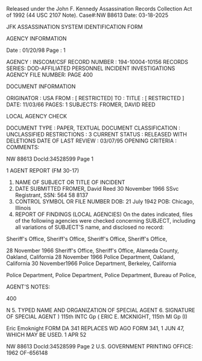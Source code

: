Released under the John F. Kennedy
Assassination Records Collection Act of
1992 (44 USC 2107 Note). Case#:NW
B8613 Date: 03-18-2025

JFK ASSASSINATION SYSTEM
IDENTIFICATION FORM

AGENCY INFORMATION

Date : 01/20/98
Page : 1

AGENCY : INSCOM/CSF
RECORD NUMBER : 194-10004-10156
RECORDS SERIES: DOD-AFFILIATED PERSONNEL INCIDENT INVESTIGATIONS
AGENCY FILE NUMBER: PAGE 400

DOCUMENT INFORMATION

ORIGINATOR : USA
FROM : [ RESTRICTED]
TO :
TITLE : [ RESTRICTED ]
DATE: 11/03/66
PAGES: 1
SUBJECTS: FROMER, DAVID REED

LOCAL AGENCY CHECK

DOCUMENT TYPE : PAPER, TEXTUAL DOCUMENT
CLASSIFICATION : UNCLASSIFIED
RESTRICTIONS : 3
CURRENT STATUS : RELEASED WITH DELETIONS
DATE OF LAST REVIEW : 03/07/95
OPENING CRITERIA :
COMMENTS:

NW 88613 Docld:34528599 Page 1

1
AGENT REPORT
(FM 30-17)
1. NAME OF SUBJECT OR TITLE OF INCIDENT
2. DATE SUBMITTED
FROMER, David Reed
30 November 1966
SSvc Registrant, SSN: 564 58 8137
3. CONTROL SYMBOL OR FILE NUMBER
DOB: 21 July 1942
POB: Chicago, Illinois
4. REPORT OF FINDINGS
(LOCAL AGENCIES) On the dates indicated, files of the following
agencies were checked concerning SUBJECT, including all variations of SUBJECT'S
name, and disclosed no record:

Sheriff's Office,
Sheriff's Office,
Sheriff's Office,
Sheriff's Office,

28 November 1966
Sheriff's Office,
Sheriff's Office, Alameda County, Oakland, California
28 November 1966 Police Department, Oakland, California
30 November1966 Police Department, Berkeley, California

Police Department,
Police Department,
Police Department,
Bureau of Police,

AGENT'S NOTES:

400

N
5. TYPED NAME AND ORGANIZATION OF SPECIAL AGENT
6. SIGNATURE OF SPECIAL AGENT
)
115th INTC Gp (
ERIC E. MCKNIGHT, 115th MI Gp (I)

Eric Emoknight
FORM
DA 341 REPLACES WD AGO FORM 341, 1 JUN 47, WHICH MAY BE USED.
1 APR 52

NW 88613 Docld:34528599 Page 2
U.S. GOVERNMENT PRINTING OFFICE: 1962 OF-656148
